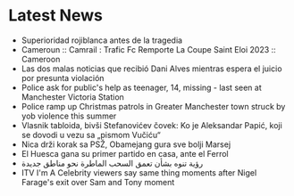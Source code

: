 # Latest News
-  Superioridad rojiblanca antes de la tragedia
-  Cameroun :: Camrail : Trafic Fc Remporte La Coupe Saint Eloi 2023 :: Cameroon
-  Las dos malas noticias que recibió Dani Alves mientras espera el juicio por presunta violación
-  Police ask for public's help as teenager, 14, missing - last seen at Manchester Victoria Station
-  Police ramp up Christmas patrols in Greater Manchester town struck by yob violence this summer
-  Vlasnik tabloida, bivši Stefanovićev čovek: Ko je Aleksandar Papić, koji se dovodi u vezu sa „pismom Vučiću“
-  Nica drži korak sa PSŽ, Obamejang gura sve bolji Marsej
-  El Huesca gana su primer partido en casa, ante el Ferrol
-  رؤية تنوه بشأن تعمق السحب الماطرة نحو مناطق جديدة
-  ITV I'm A Celebrity viewers say same thing moments after Nigel Farage's exit over Sam and Tony moment
